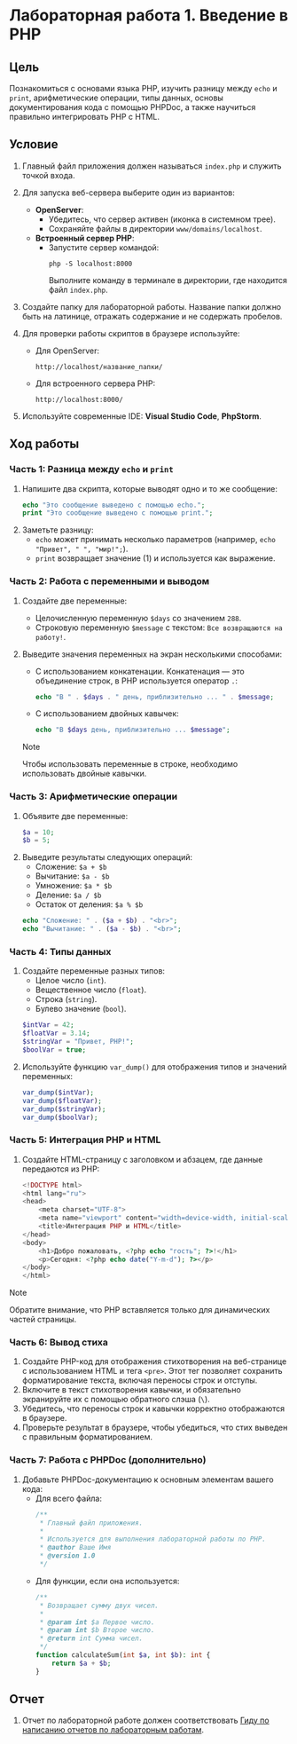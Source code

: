 # Лабораторная работа 1. Введение в PHP

## Цель

Познакомиться с основами языка PHP, изучить разницу между `echo` и `print`, арифметические операции, типы данных, основы документирования кода с помощью PHPDoc, а также научиться правильно интегрировать PHP с HTML.

## Условие

1. Главный файл приложения должен называться `index.php` и служить точкой входа.
2. Для запуска веб-сервера выберите один из вариантов:
   - **OpenServer**:
     - Убедитесь, что сервер активен (иконка в системном трее).
     - Сохраняйте файлы в директории `www/domains/localhost`.
   - **Встроенный сервер PHP**:
     - Запустите сервер командой:
       ```
       php -S localhost:8000
       ```
       Выполните команду в терминале в директории, где находится файл `index.php`.

3. Создайте папку для лабораторной работы. Название папки должно быть на латинице, отражать содержание и не содержать пробелов.

4. Для проверки работы скриптов в браузере используйте:
   - Для OpenServer:
     ```
     http://localhost/название_папки/
     ```
   - Для встроенного сервера PHP:
     ```
     http://localhost:8000/
     ```

5. Используйте современные IDE: **Visual Studio Code**, **PhpStorm**.

## Ход работы

### Часть 1: Разница между `echo` и `print`

1. Напишите два скрипта, которые выводят одно и то же сообщение:
   ```php
   echo "Это сообщение выведено с помощью echo.";
   print "Это сообщение выведено с помощью print.";
   ```
2. Заметьте разницу:
   - `echo` может принимать несколько параметров (например, `echo "Привет", " ", "мир!";`).
   - `print` возвращает значение (1) и используется как выражение.

### Часть 2: Работа с переменными и выводом

1. Создайте две переменные:
   - Целочисленную переменную `$days` со значением `288`.
   - Строковую переменную `$message` с текстом: `Все возвращаются на работу!`.

2. Выведите значения переменных на экран несколькими способами:
   - С использованием конкатенации. Конкатенация — это объединение строк, в PHP используется оператор `.`:
     ```php
     echo "В " . $days . " день, приблизительно ... " . $message;
     ```
   - С использованием двойных кавычек:
     ```php
     echo "В $days день, приблизительно ... $message";
     ```
   > [!NOTE]
   > Чтобы использовать переменные в строке, необходимо использовать двойные кавычки.

### Часть 3: Арифметические операции

1. Объявите две переменные:
   ```php
   $a = 10;
   $b = 5;
   ```
2. Выведите результаты следующих операций:
   - Сложение: `$a + $b`
   - Вычитание: `$a - $b`
   - Умножение: `$a * $b`
   - Деление: `$a / $b`
   - Остаток от деления: `$a % $b`
   ```php
   echo "Сложение: " . ($a + $b) . "<br>";
   echo "Вычитание: " . ($a - $b) . "<br>";
   ```

### Часть 4: Типы данных

1. Создайте переменные разных типов:
   - Целое число (`int`).
   - Вещественное число (`float`).
   - Строка (`string`).
   - Булево значение (`bool`).
   ```php
   $intVar = 42;
   $floatVar = 3.14;
   $stringVar = "Привет, PHP!";
   $boolVar = true;
   ```
2. Используйте функцию `var_dump()` для отображения типов и значений переменных:
   ```php
   var_dump($intVar);
   var_dump($floatVar);
   var_dump($stringVar);
   var_dump($boolVar);
   ```

### Часть 5: Интеграция PHP и HTML

1. Создайте HTML-страницу с заголовком и абзацем, где данные передаются из PHP:
   ```php
   <!DOCTYPE html>
   <html lang="ru">
   <head>
       <meta charset="UTF-8">
       <meta name="viewport" content="width=device-width, initial-scale=1.0">
       <title>Интеграция PHP и HTML</title>
   </head>
   <body>
       <h1>Добро пожаловать, <?php echo "гость"; ?>!</h1>
       <p>Сегодня: <?php echo date("Y-m-d"); ?></p>
   </body>
   </html>
   ```

> [!NOTE]
> Обратите внимание, что PHP вставляется только для динамических частей страницы.

### Часть 6: Вывод стиха

1. Создайте PHP-код для отображения стихотворения на веб-странице с использованием HTML и тега `<pre>`. Этот тег позволяет сохранить форматирование текста, включая переносы строк и отступы.
2. Включите в текст стихотворения кавычки, и обязательно экранируйте их с помощью обратного слэша (`\`).
3. Убедитесь, что переносы строк и кавычки корректно отображаются в браузере.
4. Проверьте результат в браузере, чтобы убедиться, что стих выведен с правильным форматированием.

### Часть 7: Работа с PHPDoc (дополнительно)

1. Добавьте PHPDoc-документацию к основным элементам вашего кода:
   - Для всего файла:
     ```php
     /**
      * Главный файл приложения.
      *
      * Используется для выполнения лабораторной работы по PHP.
      * @author Ваше Имя
      * @version 1.0
      */
     ```
   - Для функции, если она используется:
     ```php
     /**
      * Возвращает сумму двух чисел.
      *
      * @param int $a Первое число.
      * @param int $b Второе число.
      * @return int Сумма чисел.
      */
     function calculateSum(int $a, int $b): int {
         return $a + $b;
     }
     ```

## Отчет

1. Отчет по лабораторной работе должен соответствовать [Гиду по написанию отчетов по лабораторным работам](../lab_guidelines.md).